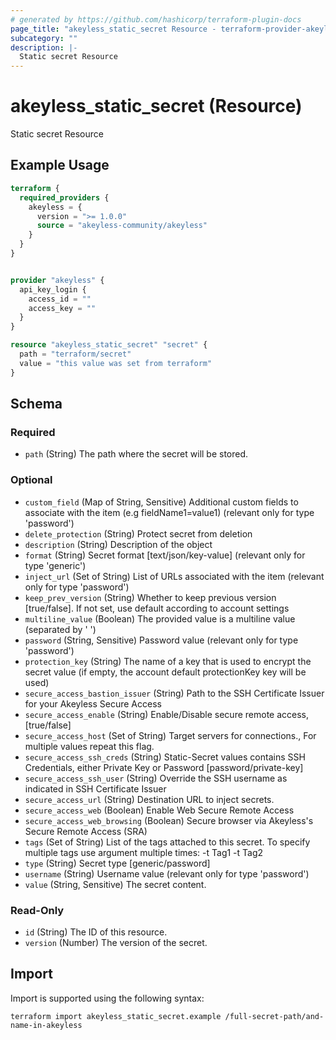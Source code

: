 ```yaml
---
# generated by https://github.com/hashicorp/terraform-plugin-docs
page_title: "akeyless_static_secret Resource - terraform-provider-akeyless"
subcategory: ""
description: |-
  Static secret Resource
---
```


# akeyless_static_secret (Resource)

Static secret Resource

## Example Usage

```terraform
terraform {
  required_providers {
    akeyless = {
      version = ">= 1.0.0"
      source = "akeyless-community/akeyless"
    }
  }
}


provider "akeyless" {
  api_key_login {
    access_id = ""
    access_key = ""
  }
}

resource "akeyless_static_secret" "secret" {
  path = "terraform/secret"
  value = "this value was set from terraform"
}
```

<!-- schema generated by tfplugindocs -->
## Schema

### Required

- `path` (String) The path where the secret will be stored.

### Optional

- `custom_field` (Map of String, Sensitive) Additional custom fields to associate with the item (e.g fieldName1=value1) (relevant only for type 'password')
- `delete_protection` (String) Protect secret from deletion
- `description` (String) Description of the object
- `format` (String) Secret format [text/json/key-value] (relevant only for type 'generic')
- `inject_url` (Set of String) List of URLs associated with the item (relevant only for type 'password')
- `keep_prev_version` (String) Whether to keep previous version [true/false]. If not set, use default according to account settings
- `multiline_value` (Boolean) The provided value is a multiline value (separated by '
')
- `password` (String, Sensitive) Password value (relevant only for type 'password')
- `protection_key` (String) The name of a key that is used to encrypt the secret value (if empty, the account default protectionKey key will be used)
- `secure_access_bastion_issuer` (String) Path to the SSH Certificate Issuer for your Akeyless Secure Access
- `secure_access_enable` (String) Enable/Disable secure remote access, [true/false]
- `secure_access_host` (Set of String) Target servers for connections., For multiple values repeat this flag.
- `secure_access_ssh_creds` (String) Static-Secret values contains SSH Credentials, either Private Key or Password [password/private-key]
- `secure_access_ssh_user` (String) Override the SSH username as indicated in SSH Certificate Issuer
- `secure_access_url` (String) Destination URL to inject secrets.
- `secure_access_web` (Boolean) Enable Web Secure Remote Access
- `secure_access_web_browsing` (Boolean) Secure browser via Akeyless's Secure Remote Access (SRA)
- `tags` (Set of String) List of the tags attached to this secret. To specify multiple tags use argument multiple times: -t Tag1 -t Tag2
- `type` (String) Secret type [generic/password]
- `username` (String) Username value (relevant only for type 'password')
- `value` (String, Sensitive) The secret content.

### Read-Only

- `id` (String) The ID of this resource.
- `version` (Number) The version of the secret.

## Import

Import is supported using the following syntax:

```shell
terraform import akeyless_static_secret.example /full-secret-path/and-name-in-akeyless
```
